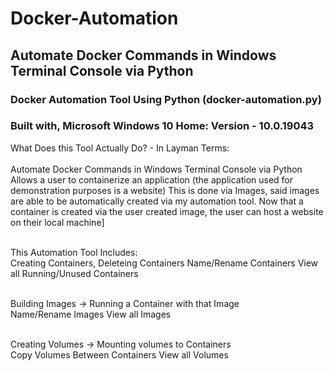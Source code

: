 # Docker-Automation
## Automate Docker Commands in Windows Terminal Console via Python

### Docker Automation Tool Using Python (docker-automation.py)
### Built with, Microsoft Windows 10 Home: Version - 10.0.19043

What Does this Tool Actually Do? - In Layman Terms:
<br><br/>
Automate Docker Commands in Windows Terminal Console via Python
Allows a user to containerize an application (the application used for demonstration purposes is a website)
This is done via Images, said images are able to be automatically created via my automation tool.
Now that a container is created via the user created image, the user can host a website on their local machine]

<br>This Automation Tool Includes: <br/>
Creating Containers, Deleteing Containers
Name/Rename Containers
View all Running/Unused Containers

<br>Building Images -> Running a Container with that Image<br/>
Name/Rename Images
View all Images

<br>Creating Volumes -> Mounting volumes to Containers<br/>
Copy Volumes Between Containers
View all Volumes
